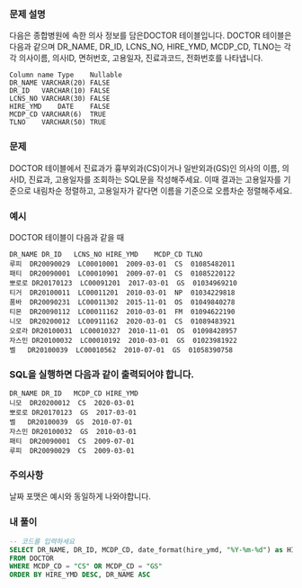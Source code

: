 ### 문제 설명

다음은 종합병원에 속한 의사 정보를 담은DOCTOR 테이블입니다. DOCTOR 테이블은 다음과 같으며 DR_NAME, DR_ID, LCNS_NO, HIRE_YMD, MCDP_CD, TLNO는 각각 의사이름, 의사ID, 면허번호, 고용일자, 진료과코드, 전화번호를 나타냅니다.
```
Column name	Type	Nullable
DR_NAME	VARCHAR(20)	FALSE
DR_ID	VARCHAR(10)	FALSE
LCNS_NO	VARCHAR(30)	FALSE
HIRE_YMD	DATE	FALSE
MCDP_CD	VARCHAR(6)	TRUE
TLNO	VARCHAR(50)	TRUE
```

### 문제
DOCTOR 테이블에서 진료과가 흉부외과(CS)이거나 일반외과(GS)인 의사의 이름, 의사ID, 진료과, 고용일자를 조회하는 SQL문을 작성해주세요. 이때 결과는 고용일자를 기준으로 내림차순 정렬하고, 고용일자가 같다면 이름을 기준으로 오름차순 정렬해주세요.

### 예시
DOCTOR 테이블이 다음과 같을 때
```
DR_NAME	DR_ID	LCNS_NO	HIRE_YMD	MCDP_CD	TLNO
루피	DR20090029	LC00010001	2009-03-01	CS	01085482011
패티	DR20090001	LC00010901	2009-07-01	CS	01085220122
뽀로로	DR20170123	LC00091201	2017-03-01	GS	01034969210
티거	DR20100011	LC00011201	2010-03-01	NP	01034229818
품바	DR20090231	LC00011302	2015-11-01	OS	01049840278
티몬	DR20090112	LC00011162	2010-03-01	FM	01094622190
니모	DR20200012	LC00911162	2020-03-01	CS	01089483921
오로라	DR20100031	LC00010327	2010-11-01	OS	01098428957
자스민	DR20100032	LC00010192	2010-03-01	GS	01023981922
벨	DR20100039	LC00010562	2010-07-01	GS	01058390758
```

### SQL을 실행하면 다음과 같이 출력되어야 합니다.
```
DR_NAME	DR_ID	MCDP_CD	HIRE_YMD
니모	DR20200012	CS	2020-03-01
뽀로로	DR20170123	GS	2017-03-01
벨	DR20100039	GS	2010-07-01
자스민	DR20100032	GS	2010-03-01
패티	DR20090001	CS	2009-07-01
루피	DR20090029	CS	2009-03-01
```

### 주의사항
날짜 포맷은 예시와 동일하게 나와야합니다.

### 내 풀이
```SQL
-- 코드를 입력하세요
SELECT DR_NAME, DR_ID, MCDP_CD, date_format(hire_ymd, "%Y-%m-%d") as HIRE_YMD
FROM DOCTOR
WHERE MCDP_CD = "CS" OR MCDP_CD = "GS"
ORDER BY HIRE_YMD DESC, DR_NAME ASC
```
